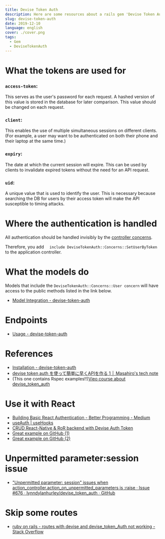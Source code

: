 ```yaml
---
title: Devise Token Auth
description: Here are some resources about a rails gem 'Devise Token Auth'.
slug: devise-token-auth
date: 2019-12-10
language: english
cover: ./cover.png
tags: 
  - Gem
  - DeviseTokenAuth
---
```

# What the tokens are used for 

### `access-token`:
This serves as the user's password for each request. A hashed version of this value is stored in the database for later comparison. This value should be changed on each request.

### `client`:
This enables the use of multiple simultaneous sessions on different clients. (For example, a user may want to be authenticated on both their phone and their laptop at the same time.)

### `expiry`:
The date at which the current session will expire. This can be used by clients to invalidate expired tokens without the need for an API request.

### `uid`:
A unique value that is used to identify the user. This is necessary because searching the DB for users by their access token will make the API susceptible to timing attacks.

# Where the authentication is handled

All authentication should be handled invisibly by the [controller concerns](https://github.com/lynndylanhurley/devise_token_auth/tree/master/app/controllers/devise_token_auth/concerns).

Therefore, you add `  include DeviseTokenAuth::Concerns::SetUserByToken` to the application controller.

# What the models do 
Models that include the  `DeviseTokenAuth::Concerns::User concern` will have access to the public methods listed in the link below.

- [Model Integration - devise-token-auth](https://devise-token-auth.gitbook.io/devise-token-auth/usage/model_concerns)

# Endpoints
- [Usage - devise-token-auth](https://devise-token-auth.gitbook.io/devise-token-auth/usage)

# References 
- [Installation - devise-token-auth](https://devise-token-auth.gitbook.io/devise-token-auth/)
- [devise token auth を使って簡単に早くAPIを作る 1 │ Masahiro's tech note](http://clc.gonna.jp/2017/01/post-1306/)
- (This one contains Rspec examples!!)[Vieo course about devise_token_auth](https://ja.coursera.org/lecture/photo-tourist-web-app-capstone/server-devise-token-auth-setup-iKf15)

# Use it with React 
- [Building Basic React Authentication - Better Programming - Medium](https://medium.com/better-programming/building-basic-react-authentication-e20a574d5e71)
- [useAuth \| useHooks](https://usehooks.com/useAuth/)
- [CRUD React-Native & RoR backend with Devise Auth Token](https://medium.com/@eth3rnit3/crud-react-native-ror-backend-with-devise-auth-token-4407cac3aa0b)
- [Great example on GitHub (1)](https://github.com/Skezey/react-context-auth)
- [Great example on GitHub (2)](https://github.com/sfulsom/final-blog)

# Unpermitted parameter:session issue

- ["Unpermitted parameter: session" issues when action_controller.action_on_unpermitted_parameters is :raise · Issue #676 · lynndylanhurley/devise_token_auth · GitHub](https://github.com/lynndylanhurley/devise_token_auth/issues/676)

# Skip some routes
- [ruby on rails - routes with devise and devise_token_Auth not working - Stack Overflow](https://stackoverflow.com/questions/36437087/routes-with-devise-and-devise-token-auth-not-working
)
